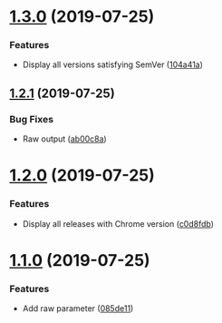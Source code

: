 # [1.3.0](https://github.com/ffflorian/electron-info/compare/v1.2.1...v1.3.0) (2019-07-25)

### Features

- Display all versions satisfying SemVer ([104a41a](https://github.com/ffflorian/electron-info/commit/104a41a))

## [1.2.1](https://github.com/ffflorian/electron-info/compare/v1.2.0...v1.2.1) (2019-07-25)

### Bug Fixes

- Raw output ([ab00c8a](https://github.com/ffflorian/electron-info/commit/ab00c8a))

# [1.2.0](https://github.com/ffflorian/electron-info/compare/v1.1.0...v1.2.0) (2019-07-25)

### Features

- Display all releases with Chrome version ([c0d8fdb](https://github.com/ffflorian/electron-info/commit/c0d8fdb))

# [1.1.0](https://github.com/ffflorian/electron-info/compare/v1.0.0...v1.1.0) (2019-07-25)

### Features

- Add raw parameter ([085de11](https://github.com/ffflorian/electron-info/commit/085de11))
